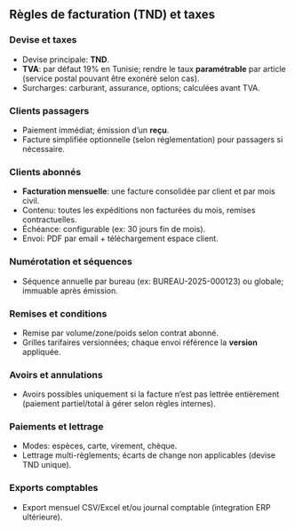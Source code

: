 ## Règles de facturation (TND) et taxes

### Devise et taxes
- Devise principale: **TND**.
- **TVA**: par défaut 19% en Tunisie; rendre le taux **paramétrable** par article (service postal pouvant être exonéré selon cas). 
- Surcharges: carburant, assurance, options; calculées avant TVA.

### Clients passagers
- Paiement immédiat; émission d’un **reçu**.
- Facture simplifiée optionnelle (selon réglementation) pour passagers si nécessaire.

### Clients abonnés
- **Facturation mensuelle**: une facture consolidée par client et par mois civil.
- Contenu: toutes les expéditions non facturées du mois, remises contractuelles.
- Échéance: configurable (ex: 30 jours fin de mois).
- Envoi: PDF par email + téléchargement espace client.

### Numérotation et séquences
- Séquence annuelle par bureau (ex: BUREAU-2025-000123) ou globale; immuable après émission.

### Remises et conditions
- Remise par volume/zone/poids selon contrat abonné.
- Grilles tarifaires versionnées; chaque envoi référence la **version** appliquée.

### Avoirs et annulations
- Avoirs possibles uniquement si la facture n’est pas lettrée entièrement (paiement partiel/total à gérer selon règles internes).

### Paiements et lettrage
- Modes: espèces, carte, virement, chèque.
- Lettrage multi-règlements; écarts de change non applicables (devise TND unique).

### Exports comptables
- Export mensuel CSV/Excel et/ou journal comptable (integration ERP ultérieure).

